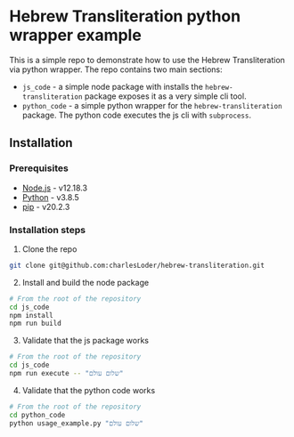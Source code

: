 # Hebrew Transliteration python wrapper example
This is a simple repo to demonstrate how to use the Hebrew Transliteration via  python wrapper.
The repo contains two main sections:
* `js_code` - a simple node package with installs the `hebrew-transliteration` package exposes it as a very simple cli tool.
* `python_code` - a simple python wrapper for the `hebrew-transliteration` package. The python code executes the js cli with `subprocess`.

## Installation
### Prerequisites
* [Node.js](https://nodejs.org/en/download/) - v12.18.3
* [Python](https://www.python.org/downloads/) - v3.8.5
* [pip](https://pip.pypa.io/en/stable/installing/) - v20.2.3

### Installation steps
1. Clone the repo
```bash
git clone git@github.com:charlesLoder/hebrew-transliteration.git
```
2. Install and build the node package
```bash
# From the root of the repository
cd js_code
npm install
npm run build
```
3. Validate that the js package works
```bash
# From the root of the repository
cd js_code
npm run execute -- "שלום עולם"
```
4. Validate that the python code works
```bash
# From the root of the repository
cd python_code
python usage_example.py "שלום עולם"
```